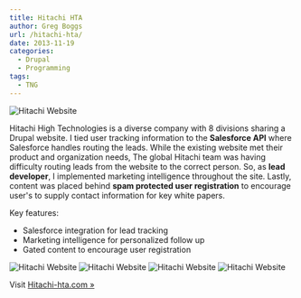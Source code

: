 ```yaml
---
title: Hitachi HTA
author: Greg Boggs
url: /hitachi-hta/
date: 2013-11-19
categories:
  - Drupal
  - Programming
tags:
  - TNG
---
```

<img src="/portfolio/hitachi_1.jpg" alt="Hitachi Website" />

Hitachi High Technologies is a diverse company with 8 divisions sharing a Drupal website. I tied user tracking information to 
the **Salesforce API**<!--more--> where Salesforce handles routing the leads.  While the existing website met their product and organization needs,
The global Hitachi team was having difficulty routing leads from the website to the correct person. So, as **lead developer**, I implemented 
marketing intelligence throughout the site. Lastly, content was placed behind **spam protected user registration** to encourage 
user's to supply contact information for key white papers.

Key features:

  * Salesforce integration for lead tracking
  * Marketing intelligence for personalized follow up
  * Gated content to encourage user registration

<img src="/portfolio/hitachi_2.jpg" alt="Hitachi Website" />

<img src="/portfolio/hitachi_3.jpg" alt="Hitachi Website" />

<img src="/portfolio/hitachi_4.jpg" alt="Hitachi Website" />

<img src="/portfolio/hitachi_5.jpg" alt="Hitachi Website" />

Visit [Hitachi-hta.com »][1]

 [1]: http://hitachi-hta.com

